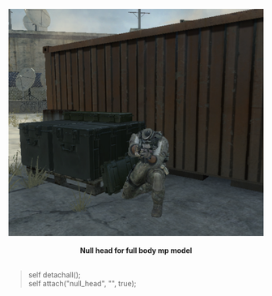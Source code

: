 <p align="center">
  <img src="https://github.com/LastDemon99/LastDemon99/blob/main/Data/null_head.png">
  <br><br>
  <b>Null head for full body mp model</b><br><br>
</p>

> self detachall();<br>
> self attach("null_head", "", true);
